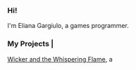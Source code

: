 ### Hi!
I'm Eliana Gargiulo, a games programmer.

### My Projects |
[Wicker and the Whispering Flame](https://github.com/Gargiua2/Wicker-and-the-Whispering-Flame), a 
<!--
**Gargiua2/Gargiua2** is a ✨ _special_ ✨ repository because its `README.md` (this file) appears on your GitHub profile.

Here are some ideas to get you started:

- 🔭 I’m currently working on ...
- 🌱 I’m currently learning ...
- 👯 I’m looking to collaborate on ...
- 🤔 I’m looking for help with ...
- 💬 Ask me about ...
- 📫 How to reach me: ...
- 😄 Pronouns: ...
- ⚡ Fun fact: ...
-->
